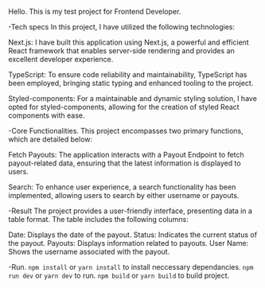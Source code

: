 Hello.
This is my test project for Frontend Developer.

-Tech specs
In this project, I have utilized the following technologies:

Next.js: I have built this application using Next.js, a powerful and efficient React framework that enables server-side rendering and provides an excellent developer experience.

TypeScript: To ensure code reliability and maintainability, TypeScript has been employed, bringing static typing and enhanced tooling to the project.

Styled-components: For a maintainable and dynamic styling solution, I have opted for styled-components, allowing for the creation of styled React components with ease.

-Core Functionalities.
This project encompasses two primary functions, which are detailed below:

Fetch Payouts: The application interacts with a Payout Endpoint to fetch payout-related data, ensuring that the latest information is displayed to users.

Search: To enhance user experience, a search functionality has been implemented, allowing users to search by either username or payouts.

-Result
The project provides a user-friendly interface, presenting data in a table format. The table includes the following columns:

Date: Displays the date of the payout.
Status: Indicates the current status of the payout.
Payouts: Displays information related to payouts.
User Name: Shows the username associated with the payout.

-Run.
`npm install` or `yarn install` to install neccessary dependancies.
`npm run dev` or `yarn dev` to run.
`npm build` or `yarn build` to build project.
